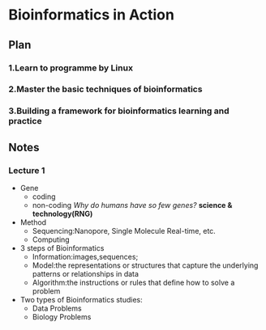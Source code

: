 # Bioinformatics in Action
## Plan
### 1.Learn to programme by Linux
### 2.Master the basic techniques of bioinformatics
### 3.Building a framework for bioinformatics learning and practice
## Notes
### Lecture 1
- Gene
  - coding
  - non-coding
*Why do humans have so few genes?*
**science & technology(RNG)**
- Method
  - Sequencing:Nanopore, Single Molecule Real-time, etc.
  - Computing
- 3 steps of Bioinformatics
  - Information:images,sequences;
  - Model:the representations or structures that capture the underlying patterns or relationships in data
  - Algorithm:the instructions or rules that define how to solve a problem
- Two types of Bioinformatics studies:
  - Data Problems
  - Biology Problems
